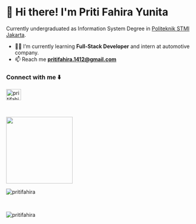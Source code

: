 # 👋 Hi there! I'm Priti Fahira Yunita

Currently undergraduated as Information System Degree in [Politeknik STMI Jakarta](https://www.stmi.ac.id/).<br>
 - 👩‍💻 I’m currently learning **Full-Stack Developer** and intern at automotive company.
 - 📫 Reach me **pritifahira.1412@gmail.com**
<h3 align="left">Connect with me ⬇️</h3>
<p align="left">
<a href="https://linkedin.com/in/pritifahirayunita" target="blank"><img align="center" src="https://raw.githubusercontent.com/rahuldkjain/github-profile-readme-generator/master/src/images/icons/Social/linked-in-alt.svg" alt="pritifahira" height="30" width="40" /></a>
</p>
<br>
<p align="left">
 <a href="https://github.com/pritifahira">
  <img height="180em" src="https://github-readme-stats-eight-theta.vercel.app/api?username=pritifahira&show_icons=true&theme=algolia&include_all_commits=true&count_private=true"/>
 </a>
 <p><img align="center" src="https://github-readme-stats.vercel.app/api/top-langs?username=pritifahira&show_icons=true&locale=en&layout=compact" alt="pritifahira" /></p>
<br>
 <p align="left"> <img src="https://komarev.com/ghpvc/?username=pritifahira&label=Profile%20views&color=0e75b6&style=flat" alt="pritifahira"/> </p>
</p>
